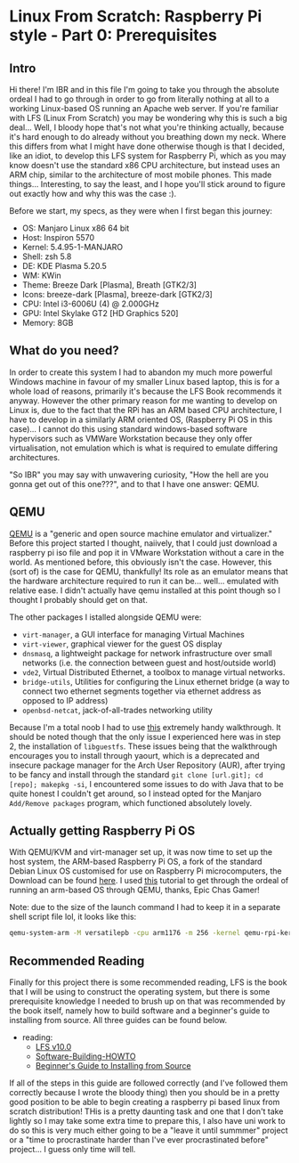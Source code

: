 # Linux From Scratch: Raspberry Pi style - Part 0: Prerequisites

## Intro

Hi there! I'm IBR and in this file I'm going to take you through the absolute ordeal I had to go through in order to go from literally nothing at all to a working Linux-based OS running an Apache web server. If you're familiar with LFS (Linux From Scratch) you may be wondering why this is such a big deal... Well, I bloody hope that's not what you're thinking actually, because it's hard enough to do already without you breathing down my neck. Where this differs from what I might have done otherwise though is that I decided, like an idiot, to develop this LFS system for Raspberry Pi, which as you may know doesn't use the standard x86 CPU architecture, but instead uses an ARM chip, similar to the architecture of most mobile phones. This made things... Interesting, to say the least, and I hope you'll stick around to figure out exactly how and why this was the case :).

Before we start, my specs, as they were when I first began this journey:

* OS: Manjaro Linux x86 64 bit
* Host: Inspiron 5570
* Kernel: 5.4.95-1-MANJARO
* Shell: zsh 5.8
* DE: KDE Plasma 5.20.5
* WM: KWin
* Theme: Breeze Dark [Plasma], Breath [GTK2/3] 
* Icons: breeze-dark [Plasma], breeze-dark [GTK2/3] 
* CPU: Intel i3-6006U (4) @ 2.000GHz 
* GPU: Intel Skylake GT2 [HD Graphics 520]
* Memory: 8GB

## What do you need?

In order to create this system I had to abandon my much more powerful Windows machine in favour of my smaller Linux based laptop, this is for a whole load of reasons, primarily it's because the LFS Book recommends it anyway. However the other primary reason for me wanting to develop on Linux is, due to the fact that the RPi has an ARM based CPU architecture, I have to develop in a similarly ARM oriented OS, (Raspberry Pi OS in this case)... I cannot do this using standard windows-based software hypervisors such as VMWare Workstation because they only offer virtualisation, not emulation which is what is required to emulate differing architectures.

"So IBR" you may say with unwavering curiosity, "How the hell are you gonna get out of this one???", and to that I have one answer: QEMU.

## QEMU

[QEMU](https://www.qemu.org/) is a "generic and open source machine emulator and virtualizer." Before this project started I thought, naiively, that I could just download a raspberry pi iso file and pop it in VMware Workstation without a care in the world. As mentioned before, this obviously isn't the case. However, this (sort of) is the case for QEMU, thankfully! Its role as an emulator means that the hardware architecture required to run it can be... well... emulated with relative ease. I didn't actually have qemu installed at this point though so I thought I probably should get on that.

The other packages I istalled alongside QEMU were:

* `virt-manager`, a GUI interface for managing Virtual Machines
* `virt-viewer`, graphical viewer for the guest OS display
* `dnsmasq`, a lightweight package for network infrastructure over small networks (i.e. the connection between guest and host/outside world)
* `vde2`, Virtual Distributed Ethernet, a toolbox to manage virtual networks.
* `bridge-utils`, Utilities for configuring the Linux ethernet bridge (a way to connect two ethernet segments together via ethernet address as opposed to IP address)
* `openbsd-netcat`, jack-of-all-trades networking utility

Because I'm a total noob I had to use [this](https://computingforgeeks.com/complete-installation-of-kvmqemu-and-virt-manager-on-arch-linux-and-manjaro/) extremely handy walkthrough. It should be noted though that the only issue I experienced here was in step 2, the installation of `libguestfs`. These issues being that the walkthrough encourages you to install through yaourt, which is a deprecated and insecure package manager for the Arch User Repository (AUR), after trying to be fancy and install through the standard `git clone [url.git]; cd [repo]; makepkg -si`, I encountered some issues to do with Java that to be quite honest I couldn't get around, so I instead opted for the Manjaro `Add/Remove packages` program, which functioned absolutely lovely.

## Actually getting Raspberry Pi OS

With QEMU/KVM and virt-manager set up, it was now time to set up the host system, the ARM-based Raspberry Pi OS, a fork of the standard Debian Linux OS customised for use on Raspberry Pi microcomputers, the Download can be found [here](https://www.raspberrypi.org/downloads/raspberry-pi-os/). I used [this](https://epicchasgamer.com/2020/10/18/how-to-emulate-raspberry-pi-in-qemu/) tutorial to get through the ordeal of running an arm-based OS through QEMU, thanks, Epic Chas Gamer!

Note: due to the size of the launch command I had to keep it in a separate shell script file lol, it looks like this:

```sh
qemu-system-arm -M versatilepb -cpu arm1176 -m 256 -kernel qemu-rpi-kernel/kernel-qemu-4.19.50-buster -hda 2021-01-11-raspios-buster-armhf-full.img -append "dwc_otg.lpm_enable=0 root=/dev/sda2 console=tty1 rootfstype=ext4 elevator=deadline rootwait" -dtb qemu-rpi-kernel/versatile-pb-buster.dtb -no-reboot -serial stdio
```

## Recommended Reading

Finally for this project there is some recommended reading, LFS is the book that I will be using to construct the operating system, but there is some prerequisite knowledge I needed to brush up on that was recommended by the book itself, namely how to build software and a beginner's guide to installing from source. All three guides can be found below. 

* reading:
	* [LFS v10.0](http://linuxfromscratch.org/lfs/view/stable/)
	* [Software-Building-HOWTO](http://www.tldp.org/HOWTO/Software-Building-HOWTO.html)
	* [Beginner's Guide to Installing from Source](http://moi.vonos.net/linux/beginners-installing-from-source/)

If all of the steps in this guide are followed correctly (and I've followed them correctly because I wrote the bloody thing) then you should be in a pretty good position to be able to begin creating a raspberry pi based linux from scratch distribution! THis is a pretty daunting task and one that I don't take lightly so I may take some extra time to prepare this, I also have uni work to do so this is very much either going to be a "leave it until summmer" project or a "time to procrastinate harder than I've ever procrastinated before" project... I guess only time will tell.
